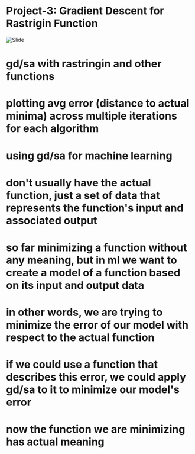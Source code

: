 # Project-3: Gradient Descent for Rastrigin Function
![Slide](https://cdn.discordapp.com/attachments/297573789095428096/952729673203351613/unknown.png)

# gd/sa with rastringin and other functions
# plotting avg error (distance to actual minima) across multiple iterations for each algorithm
# using gd/sa for machine learning
# don't usually have the actual function, just a set of data that represents the function's input and associated output
# so far minimizing a function without any meaning, but in ml we want to create a model of a function based on its input and output data
# in other words, we are trying to minimize the error of our model with respect to the actual function
# if we could use a function that describes this error, we could apply gd/sa to it to minimize our model's error
# now the function we are minimizing has actual meaning
